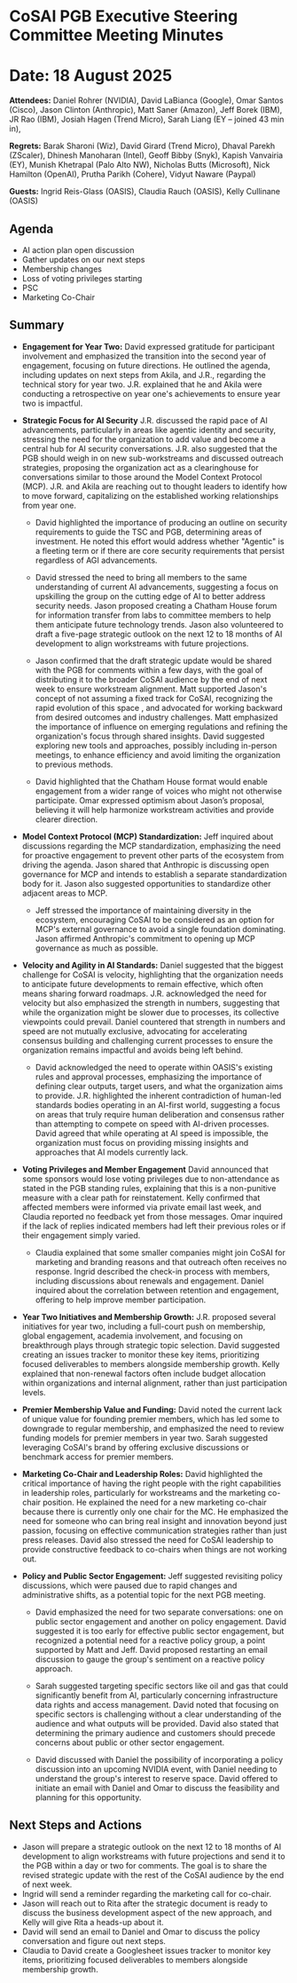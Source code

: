 # **CoSAI PGB Executive Steering Committee Meeting Minutes**

# Date: 18 August 2025

**Attendees:**  Daniel Rohrer (NVIDIA), David LaBianca (Google), Omar Santos (Cisco), Jason Clinton (Anthropic),  Matt Saner (Amazon), Jeff Borek (IBM), JR Rao (IBM), Josiah Hagen (Trend Micro), Sarah Liang (EY – joined 43 min in),

**Regrets:** Barak Sharoni (Wiz), David Girard (Trend Micro), Dhaval Parekh (ZScaler),  Dhinesh Manoharan (Intel), Geoff Bibby (Snyk), Kapish Vanvairia (EY), Munish Khetrapal (Palo Alto NW), Nicholas Butts (Microsoft), Nick Hamilton (OpenAI), Prutha Parikh (Cohere), Vidyut Naware (Paypal)

**Guests:** Ingrid Reis-Glass (OASIS), Claudia Rauch (OASIS), Kelly Cullinane (OASIS)

## Agenda

* AI action plan open discussion  
* Gather updates on our next steps  
* Membership changes  
* Loss of voting privileges starting   
* PSC  
* Marketing Co-Chair

## Summary

* **Engagement for Year Two:** David expressed gratitude for participant involvement and emphasized the transition into the second year of engagement, focusing on future directions. He outlined the agenda, including updates on next steps from Akila, and J.R., regarding the technical story for year two. J.R. explained that he and Akila were conducting a retrospective on year one's achievements to ensure year two is impactful.

* **Strategic Focus for AI Security** J.R. discussed the rapid pace of AI advancements, particularly in areas like agentic identity and security, stressing the need for the organization to add value and become a central hub for AI security conversations. J.R. also suggested that the PGB should weigh in on new sub-workstreams and discussed outreach strategies, proposing the organization act as a clearinghouse for conversations similar to those around the Model Context Protocol (MCP). J.R. and Akila are reaching out to thought leaders to identify how to move forward, capitalizing on the established working relationships from year one.

  * David highlighted the importance of producing an outline on security requirements to guide the TSC and PGB, determining areas of investment. He noted this effort would address whether "Agentic" is a fleeting term or if there are core security requirements that persist regardless of AGI advancements.

  * David stressed  the need to bring all members to the same understanding of current AI advancements, suggesting a focus on upskilling the group on the cutting edge of AI to better address security needs. Jason proposed creating a Chatham House forum for information transfer from labs to committee members to help them anticipate future technology trends. Jason also volunteered to draft a five-page strategic outlook on the next 12 to 18 months of AI development to align workstreams with future projections.

  * Jason confirmed that the draft strategic update would be shared with the PGB for comments within a few days, with the goal of distributing it to the broader CoSAI audience by the end of next week to ensure workstream alignment. Matt supported Jason's concept of not assuming a fixed track for CoSAI, recognizing the rapid evolution of this space , and advocated for working backward from desired outcomes and industry challenges. Matt emphasized the importance of influence on emerging regulations and refining the organization's focus through shared insights. David suggested exploring new tools and approaches, possibly including in-person meetings, to enhance efficiency and avoid limiting the organization to previous methods.

  * David highlighted that the Chatham House format would enable engagement from a wider range of voices who might not otherwise participate. Omar expressed optimism about Jason’s proposal, believing it will help harmonize workstream activities and provide clearer direction.

* **Model Context Protocol (MCP) Standardization:** Jeff inquired about discussions regarding the MCP standardization, emphasizing the need for proactive engagement to prevent other parts of the ecosystem from driving the agenda. Jason shared that Anthropic is discussing open governance for MCP and intends to establish a separate standardization body for it. Jason also suggested opportunities to standardize other adjacent areas to MCP.

  * Jeff stressed the importance of maintaining diversity in the ecosystem, encouraging CoSAI to be considered as an option for MCP's external governance to avoid a single foundation dominating. Jason affirmed Anthropic's commitment to opening up MCP governance as much as possible.

* **Velocity and Agility in AI Standards:** Daniel suggested that the biggest challenge for CoSAI is velocity, highlighting that the organization needs to anticipate future developments to remain effective, which often means sharing forward roadmaps. J.R. acknowledged the need for velocity but also emphasized the strength in numbers, suggesting that while the organization might be slower due to processes, its collective viewpoints could prevail. Daniel countered that strength in numbers and speed are not mutually exclusive, advocating for accelerating consensus building and challenging current processes to ensure the organization remains impactful and avoids being left behind.

  * David acknowledged the need to operate within OASIS's existing rules and approval processes, emphasizing the importance of defining clear outputs, target users, and what the organization aims to provide. J.R. highlighted the inherent contradiction of human-led standards bodies operating in an AI-first world, suggesting a focus on areas that truly require human deliberation and consensus rather than attempting to compete on speed with AI-driven processes. David agreed that while operating at AI speed is impossible, the organization must focus on providing missing insights and approaches that AI models currently lack.

* **Voting Privileges and Member Engagement** David announced that some sponsors would lose voting privileges due to non-attendance as stated in the PGB standing rules, explaining that this is a non-punitive measure with a clear path for reinstatement. Kelly confirmed that affected members were informed via private email last week, and Claudia reported no feedback yet from those messages. Omar inquired if the lack of replies indicated members had left their previous roles or if their engagement simply varied.

  * Claudia explained that some smaller companies might join CoSAI for marketing and branding reasons and that  outreach often receives no response. Ingrid described the check-in process with members, including discussions about renewals and engagement. Daniel inquired about the correlation between retention and engagement, offering to help improve member participation.

* **Year Two Initiatives and Membership Growth:** J.R. proposed several initiatives for year two, including a full-court push on membership, global engagement, academia involvement, and focusing on breakthrough plays through strategic topic selection. David suggested creating an issues tracker to monitor these key items, prioritizing focused deliverables to members alongside membership growth. Kelly explained that non-renewal factors often include budget allocation within organizations and internal alignment, rather than just participation levels.

* **Premier Membership Value and Funding:** David noted the current lack of unique value for founding premier members, which has led some to downgrade to regular membership, and emphasized the need to review funding models for premier members in year two. Sarah suggested leveraging CoSAI's brand by offering exclusive discussions or benchmark access for premier members.

* **Marketing Co-Chair and Leadership Roles:** David highlighted the critical importance of having the right people with the right capabilities in leadership roles, particularly for workstreams and the marketing co-chair position. He explained  the need for a new marketing co-chair because there is currently only one chair for the MC. He emphasized the need for someone who  can bring real insight and innovation beyond just passion, focusing on effective communication strategies rather than just press releases. David also stressed the need for CoSAI leadership to provide constructive feedback to co-chairs when things are not working out.

* **Policy and Public Sector Engagement:** Jeff suggested revisiting policy discussions, which were paused due to rapid changes and administrative shifts, as a potential topic for the next PGB meeting.

  * David emphasized the need for two separate conversations: one on public sector engagement and another on policy engagement. David suggested it is too early for effective public sector engagement, but recognized a potential need for a reactive policy group, a point supported by Matt and Jeff. David proposed restarting an email discussion to gauge the group's sentiment on a reactive policy approach.

  * Sarah suggested targeting specific sectors like oil and gas that could significantly benefit from AI, particularly concerning infrastructure data rights and access management. David noted that focusing on specific sectors is challenging without a clear understanding of the audience and what outputs will be provided. David also stated that determining the primary audience and customers should precede concerns about public or other sector engagement.

  * David discussed with Daniel the possibility of incorporating a policy discussion into an upcoming NVIDIA event, with Daniel needing to understand the group's interest to reserve space. David offered to initiate an email with Daniel and Omar to discuss the feasibility and planning for this opportunity.

## Next Steps and Actions

* Jason will prepare a strategic outlook on the next 12 to 18 months of AI development to align workstreams with future projections and send it to the PGB within a day or two for comments. The goal is to share the revised strategic update with the rest of the CoSAI audience by the end of next week.   
* Ingrid will send a reminder regarding the marketing call for co-chair.  
* Jason will reach out to Rita after the strategic document is ready to discuss the business development aspect of the new approach, and Kelly will give Rita a heads-up about it.  
* David will send an email to Daniel and Omar to discuss the policy conversation and figure out next steps.  
* Claudia to David create a Googlesheet issues tracker to monitor key items, prioritizing focused deliverables to members alongside membership growth.


